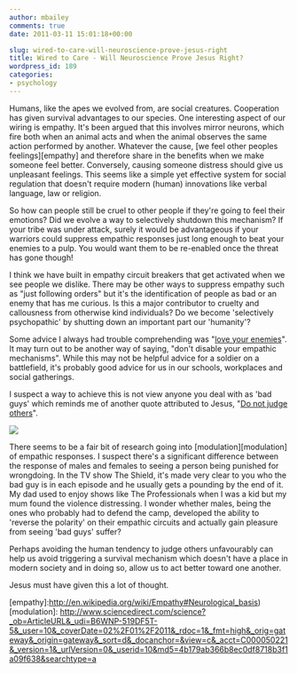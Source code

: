 ```yaml
---
author: mbailey
comments: true
date: 2011-03-11 15:01:18+00:00

slug: wired-to-care-will-neuroscience-prove-jesus-right
title: Wired to Care - Will Neuroscience Prove Jesus Right?
wordpress_id: 189
categories:
- psychology
---
```


Humans, like the apes we evolved from, are social creatures. Cooperation has
given survival advantages to our species. One interesting aspect of our wiring
is empathy. It's been argued that this involves mirror neurons, which fire both
when an animal acts and when the animal observes the same action performed by
another. Whatever the cause, [we feel other peoples feelings][empathy] and
therefore share in the benefits when we make someone feel better. Conversely,
causing someone distress should give us unpleasant feelings. This seems like a
simple yet effective system for social regulation that doesn't require modern
(human) innovations like verbal language, law or religion.

So how can people still be cruel to other people if they're going to feel their
emotions? Did we evolve a way to selectively shutdown this mechanism? If your
tribe was under attack, surely it would be advantageous if your warriors could
suppress empathic responses just long enough to beat your enemies to a pulp.
You would want them to be re-enabled once the threat has gone though!

I think we have built in empathy circuit breakers that get activated when we
see people we dislike. There may be other ways to suppress empathy such as
"just following orders" but it's the identification of people as bad or an
enemy that has me curious. Is this a major contributor to cruelty and
callousness from otherwise kind individuals? Do we become 'selectively
psychopathic' by shutting down an important part our 'humanity'?

Some advice I always had trouble comprehending was "[love your
enemies](http://bible.cc/matthew/5-44.htm)". It may turn out to be another way
of saying, "don't disable your empathic mechanisms". While this may not be
helpful advice for a soldier on a battlefield, it's probably good advice for us
in our schools, workplaces and social gatherings.

I suspect a way to achieve this is not view anyone you deal with as 'bad guys' which reminds me of another quote attributed to Jesus, "[Do not judge others](http://bible.cc/matthew/7-1.htm)".

[![](../../images/610x-150x150.jpg)](../../images/610x.jpg)

There seems to be a fair bit of research going into [modulation][modulation] of
empathic responses. I suspect there's a significant difference between the
response of males and females to seeing a person being punished for wrongdoing.
In the TV show The Shield, it's made very clear to you who the bad guy is in
each episode and he usually gets a pounding by the end of it. My dad used to
enjoy shows like The Professionals when I was a kid but my mum found the
violence distressing. I wonder whether males, being the ones who probably had
to defend the camp, developed the ability to 'reverse the polarity' on their
empathic circuits and actually gain pleasure from seeing 'bad guys' suffer?

Perhaps avoiding the human tendency to judge others unfavourably can help us
avoid triggering a survival mechanism which doesn't have a place in modern
society and in doing so, allow us to act better toward one another.

Jesus must have given this a lot of thought.

[empathy]:http://en.wikipedia.org/wiki/Empathy#Neurological_basis) 
[modulation]: http://www.sciencedirect.com/science?_ob=ArticleURL&_udi=B6WNP-519DF5T-5&_user=10&_coverDate=02%2F01%2F2011&_rdoc=1&_fmt=high&_orig=gateway&_origin=gateway&_sort=d&_docanchor=&view=c&_acct=C000050221&_version=1&_urlVersion=0&_userid=10&md5=4b179ab366b8ec0df8718b3f1a09f638&searchtype=a
